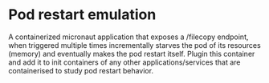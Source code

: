 # Pod restart emulation 

A containerized micronaut application that exposes a /filecopy endpoint, when triggered multiple times 
incrementally starves the pod of its resources (memory) and eventually makes the pod restart itself. 
Plugin this container and add it to init containers of any other applications/services that are 
containerised to study pod restart behavior. 